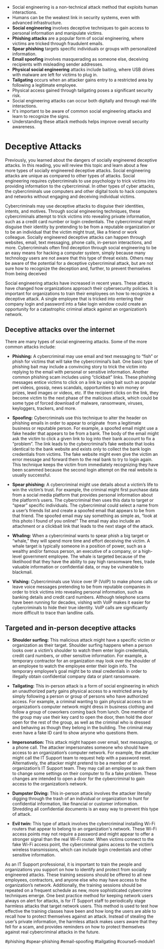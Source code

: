 -   Social engineering is a non-technical attack method that exploits human interactions.
-   Humans can be the weakest link in security systems, even with advanced infrastructure.
-   **Social engineering** involves deceptive techniques to gain access to personal information and manipulate victims.
-   **Phishing attacks** are a popular form of social engineering, where victims are tricked through fraudulent emails.
-   **Spear phishing** targets specific individuals or groups with personalized information.
-   **Email spoofing** involves masquerading as someone else, deceiving recipients with misleading sender addresses.
-   **Physical social engineering** attacks include baiting, where USB drives with malware are left for victims to plug in.
-   **Tailgating** occurs when an attacker gains entry to a restricted area by following a legitimate employee.
-   Physical access gained through tailgating poses a significant security risk.
-   Social engineering attacks can occur both digitally and through real-life interactions.
-   It's important to be aware of common social engineering attacks and learn to recognize the signs.
-   Understanding these attack methods helps improve overall security awareness.

# Deceptive Attacks

Previously, you learned about the dangers of socially engineered deceptive attacks. In this reading, you will review this topic and learn about a few more types of socially engineered deceptive attacks. Social engineering attacks are unique as compared to other types of attacks. Social engineering requires cybercriminals to use psychology to trick victims into providing information to the cybercriminal. In other types of cyber attacks, the cybercriminals use computers and other digital tools to hack computers and networks without engaging and deceiving individual victims. 

Cybercriminals may use deceptive attacks to disguise their identities, intents, and motives. Through social engineering techniques, these cybercriminals attempt to trick victims into revealing private information, such as a credit card number or login credentials. The cybercriminal might disguise their identity by pretending to be from a reputable organization or to be an individual that the victim might trust, like a friend or work colleague. Socially engineered deceptive attacks can happen through websites, email, text messaging, phone calls, in-person interactions, and more. Cybercriminals often find deception through social engineering to be an easy means for hacking a computer system, simply because many technology users are not aware that this type of threat exists. Others may be aware of the potential for a deceptive cybercriminal attack, but are not sure how to recognize the deception and, further, to prevent themselves from being deceived

Social engineering attacks have increased in recent years. These attacks have changed how organizations approach their cybersecurity policies. It is important for organizations to train their employees on how to recognize a deceptive attack. A single employee that is tricked into entering their company login and password into a fake login window could create an opportunity for a catastrophic criminal attack against an organization’s network.

## Deceptive attacks over the internet

There are many types of social engineering attacks. Some of the more common attacks include:

-   **Phishing:** A cybercriminal may use email and text messaging to “fish” or phish for victims that will take the cybercriminal’s bait. One basic type of phishing bait may include a convincing story to trick the victim into replying to the email with personal or sensitive information. Another common phishing scam includes using “clickbait” links. These phishing messages entice victims to click on a link by using bait such as popular pet videos, gossip, news scandals, opportunities to win money or prizes, lewd images or videos, etc. If the recipient clicks on the link, they become victim to the next phase of the malicious attack, which could be some type of forced download of malware, ransomware, viruses, keyloggers, trackers, and more.
    
-   **Spoofing:** Cybercriminals use this technique to alter the header on phishing emails in order to appear to originate  from a legitimate business or reputable person. For example, a spoofed email might use a fake header that appears to be from a bank. The body of the email might ask the victim to click a given link to log into their bank account to fix a “problem”. The link leads to the cybercriminal’s fake website that looks identical to the bank website and exists only to collect the bank login credentials from victims. The fake website might even give the victim an error message and forward them to the real bank to try to login again. This technique keeps the victim from immediately recognizing they have been scammed because the second login attempt on the real website is usually successful. 
    
-   **Spear phishing:** A cybercriminal might use details about a victim’s life to win the victim’s trust. For example, the criminal might first purchase data from a social media platform that provides personal information about the platform’s users. The cybercriminal then uses this data to target or “spear” specific individuals. The cybercriminal could select a name from a user’s friends list and create a spoofed email that appears to be from that friend. The spoofed email may say something as simple as, “look at this photo I found of you online!” The email may also include an attachment or a clickbait link that leads to the next stage of the attack.   
    
-   **Whaling:** When a cybercriminal wants to spear phish a big target or “whale,” they will spend more time and effort deceiving the victim. A whale target is typically someone in a position of power, such as a wealthy and/or famous person, an executive of a company, or a high-level government employee. The whale is targeted because of the likelihood that they have the ability to pay high ransomware fees, trade valuable information or confidential data, or may be vulnerable to blackmail. 
    
-   **Vishing:** Cybercriminals use Voice over IP (VoIP) to make phone calls or leave voice messages pretending to be from reputable companies in order to trick victims into revealing personal information, such as banking details and credit card numbers. Although telephone scams have been running for decades, vishing with VoIP makes it easier for cybercriminals to hide their true identity. VoIP calls are significantly more difficult to trace than landline calls.  
    

## Targeted and in-person deceptive attacks 

-   **Shoulder surfing:** This malicious attack might have a specific victim or organization as their target. Shoulder surfing happens when a person looks over a victim’s shoulder to watch them enter login credentials, credit card numbers, or other sensitive information. For example, a temporary contractor for an organization may look over the shoulder of an employee to watch the employee enter their login info. The temporary employee’s goal might be to steal credentials in order to illegally obtain confidential company data or plant ransomware. 
    
-   **Tailgating:** This in-person attack is a form of social engineering in which an unauthorized party gains physical access to a restricted area by simply following a person or group of persons who have authorized access. For example, a criminal wanting to gain physical access to an organization’s computer network might dress in business clothing and follow a group of coworkers coming back from lunch. One member of the group may use their key card to open the door, then hold the door open for the rest of the group, as well as the criminal who is dressed and behaving as though they belong in the building. The criminal may even have a fake ID card to show anyone who questions them.   
    
-   **Impersonation:** This attack might happen over email, text messaging, or a phone call. The attacker impersonates someone who should have access to an organization’s computer network. For example, the attacker might call the IT Support team to request help with a password reset. Alternatively, the attacker might pretend to be a member of an organization’s IT Support team. They may call an employee to ask them to change some settings on their computer to fix a fake problem. These changes are intended to open a door for the cybercriminal to gain access to the organization’s network. 
    
-   **Dumpster Diving:** This in-person attack involves the attacker literally digging through the trash of an individual or organization to hunt for confidential information, like financial or customer information. Shredding all confidential documents is an easy way to prevent this type of attack. 
    
-   **Evil twin:** This type of attack involves the cybercriminal installing Wi-Fi routers that appear to belong to an organization's network. These Wi-Fi access points may not require a password and might appear to offer a stronger signal than the real Wi-Fi router. When victims connect to the fake Wi-Fi access point, the cybercriminal gains access to the victim’s wireless transmissions, which can include login credentials and other sensitive information.  
    

As an IT Support professional, it is important to train the people and organizations you support on how to identify and protect from socially engineered attacks. These training sessions should be offered to all new employees, contractors, and anyone else who may have access to the organization’s network. Additionally, the training sessions should be repeated on a frequent schedule as new, more sophisticated cybercrime techniques emerge. One best practice method for keeping network users always on alert for attacks, is for IT Support staff to periodically stage harmless attacks that target network users. This method is used to test how effective the training classes have been and how long the users are able to recall how to protect themselves against an attack. Instead of stealing the user’s private information, the harmless attack makes users aware that they fell for a scam, and provides reminders on how to protect themselves against real cybercriminal attacks in the future.

#phishing #spear-phishing #email-spoofing #tailgating #course5-module1 